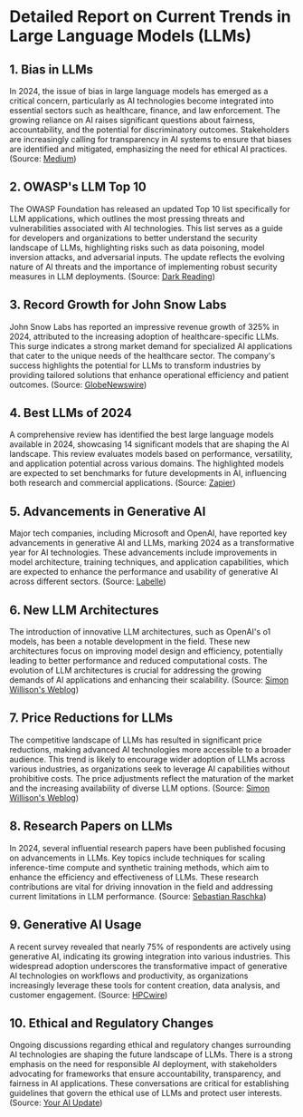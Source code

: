 # Detailed Report on Current Trends in Large Language Models (LLMs)

## 1. Bias in LLMs
In 2024, the issue of bias in large language models has emerged as a critical concern, particularly as AI technologies become integrated into essential sectors such as healthcare, finance, and law enforcement. The growing reliance on AI raises significant questions about fairness, accountability, and the potential for discriminatory outcomes. Stakeholders are increasingly calling for transparency in AI systems to ensure that biases are identified and mitigated, emphasizing the need for ethical AI practices. (Source: [Medium](https://medium.com/data-bistrot/15-artificial-intelligence-llm-trends-in-2024-618a058c9fdf))

## 2. OWASP's LLM Top 10
The OWASP Foundation has released an updated Top 10 list specifically for LLM applications, which outlines the most pressing threats and vulnerabilities associated with AI technologies. This list serves as a guide for developers and organizations to better understand the security landscape of LLMs, highlighting risks such as data poisoning, model inversion attacks, and adversarial inputs. The update reflects the evolving nature of AI threats and the importance of implementing robust security measures in LLM deployments. (Source: [Dark Reading](https://www.darkreading.com/vulnerabilities-threats/owasps-llm-top-10-shows-emerging-ai-threats))

## 3. Record Growth for John Snow Labs
John Snow Labs has reported an impressive revenue growth of 325% in 2024, attributed to the increasing adoption of healthcare-specific LLMs. This surge indicates a strong market demand for specialized AI applications that cater to the unique needs of the healthcare sector. The company's success highlights the potential for LLMs to transform industries by providing tailored solutions that enhance operational efficiency and patient outcomes. (Source: [GlobeNewswire](https://www.globenewswire.com/news-release/2025/01/15/3010354/0/en/John-Snow-Labs-Closes-2024-with-Record-Revenue-Customer-Base-Growth-and-Open-Source-Adoption-Thanks-to-State-of-the-art-Healthcare-Specific-Large-Language-Models.html))

## 4. Best LLMs of 2024
A comprehensive review has identified the best large language models available in 2024, showcasing 14 significant models that are shaping the AI landscape. This review evaluates models based on performance, versatility, and application potential across various domains. The highlighted models are expected to set benchmarks for future developments in AI, influencing both research and commercial applications. (Source: [Zapier](https://zapier.com/blog/best-llm/))

## 5. Advancements in Generative AI
Major tech companies, including Microsoft and OpenAI, have reported key advancements in generative AI and LLMs, marking 2024 as a transformative year for AI technologies. These advancements include improvements in model architecture, training techniques, and application capabilities, which are expected to enhance the performance and usability of generative AI across different sectors. (Source: [Labelle](https://www.labellerr.com/blog/2024-year-end-roundup/))

## 6. New LLM Architectures
The introduction of innovative LLM architectures, such as OpenAI's o1 models, has been a notable development in the field. These new architectures focus on improving model design and efficiency, potentially leading to better performance and reduced computational costs. The evolution of LLM architectures is crucial for addressing the growing demands of AI applications and enhancing their scalability. (Source: [Simon Willison's Weblog](https://simonwillison.net/2024/Dec/31/llms-in-2024/))

## 7. Price Reductions for LLMs
The competitive landscape of LLMs has resulted in significant price reductions, making advanced AI technologies more accessible to a broader audience. This trend is likely to encourage wider adoption of LLMs across various industries, as organizations seek to leverage AI capabilities without prohibitive costs. The price adjustments reflect the maturation of the market and the increasing availability of diverse LLM options. (Source: [Simon Willison's Weblog](https://simonwillison.net/2024/Dec/31/llms-in-2024/))

## 8. Research Papers on LLMs
In 2024, several influential research papers have been published focusing on advancements in LLMs. Key topics include techniques for scaling inference-time compute and synthetic training methods, which aim to enhance the efficiency and effectiveness of LLMs. These research contributions are vital for driving innovation in the field and addressing current limitations in LLM performance. (Source: [Sebastian Raschka](https://magazine.sebastianraschka.com/p/ai-research-papers-2024-part-2))

## 9. Generative AI Usage
A recent survey revealed that nearly 75% of respondents are actively using generative AI, indicating its growing integration into various industries. This widespread adoption underscores the transformative impact of generative AI technologies on workflows and productivity, as organizations increasingly leverage these tools for content creation, data analysis, and customer engagement. (Source: [HPCwire](https://www.hpcwire.com/2025/01/15/intersect360-research-2024-hpc-ai-software-survey-hpc-is-all-in/))

## 10. Ethical and Regulatory Changes
Ongoing discussions regarding ethical and regulatory changes surrounding AI technologies are shaping the future landscape of LLMs. There is a strong emphasis on the need for responsible AI deployment, with stakeholders advocating for frameworks that ensure accountability, transparency, and fairness in AI applications. These conversations are critical for establishing guidelines that govern the ethical use of LLMs and protect user interests. (Source: [Your AI Update](https://altech.nd.edu/events-news/news/your-ai-update-january-2024/))
